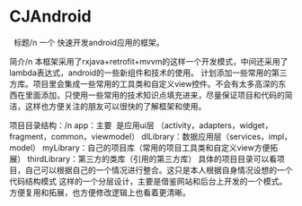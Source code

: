 # CJAndroid
 
 标题/n
一个 快速开发android应用的框架。

简介/n
本框架采用了rxjava+retrofit+mvvm的这样一个开发模式，中间还采用了lambda表达式，android的一些新组件和技术的使用。
计划添加一些常用的第三方库。项目里会集成一些常用的工具类和自定义view控件。不会有太多高深的东西在里面添加，只使用一些常用的技术知识点填充进来，尽量保证项目和代码的简洁，这样也方便关注的朋友可以很快的了解框架和使用。

项目目录结构：/n
app：主要  是应用ui层 （activity，adapters，widget，fragment，common，viewmodel）
dlLibrary：数据应用层（services，impl，model）
myLibrary：自己的项目库（常用的项目工具类和自定义view方便拓展）
thirdLibrary：第三方的类库（引用的第三方库）
具体的项目目录可以看项目，自己可以根据自己的一个情况进行整合。这只是本人根据自身情况设想的一个代码结构模式
这样的一个分层设计，主要是借鉴网站和后台上开发的一个模式。方便复用和拓展，也方便修改逻辑上也看着更清晰。

